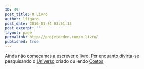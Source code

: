 ```yaml
---
ID: 49
post_title: O Livro
author: lfigaro
post_date: 2016-01-24 03:51:13
post_excerpt: ""
layout: page
permalink: http://projetoeden.com/o-livro/
published: true
---
```

Ainda não começamos a escrever o livro. Por enquanto divirta-se pesquisando o <a href="http://projetoeden.com/wiki/universo/">Universo</a> criado ou lendo <a href="http://projetoeden.com/contos-marginais/">Contos</a>